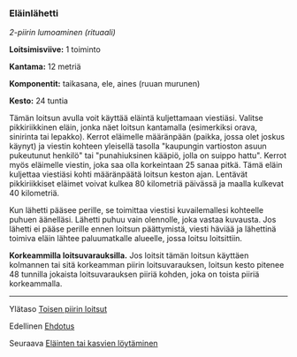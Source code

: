 ### Eläinlähetti

*2-piirin lumoaminen (rituaali)*

**Loitsimisviive:** 1 toiminto

**Kantama:** 12 metriä

**Komponentit:** taikasana, ele, aines (ruuan murunen)

**Kesto:** 24 tuntia

Tämän loitsun avulla voit käyttää eläintä kuljettamaan viestiäsi. Valitse pikkiriikkinen eläin, jonka näet loitsun kantamalla (esimerkiksi orava, sinirinta tai lepakko). Kerrot eläimelle määränpään (paikka, jossa olet joskus käynyt) ja viestin kohteen yleisellä tasolla "kaupungin vartioston asuun pukeutunut henkilö" tai "punahiuksinen kääpiö, jolla on suippo hattu". Kerrot myös eläimelle viestin, joka saa olla korkeintaan 25 sanaa pitkä. Tämä eläin kuljettaa viestiäsi kohti määränpäätä loitsun keston ajan. Lentävät pikkiriikkiset eläimet voivat kulkea 80 kilometriä päivässä ja maalla kulkevat 40 kilometriä. 

Kun lähetti pääsee perille, se toimittaa viestisi kuvailemallesi kohteelle puhuen äänelläsi. Lähetti puhuu vain olennolle, joka vastaa kuvausta. Jos lähetti ei pääse perille ennen loitsun päättymistä, viesti häviää ja lähettinä toimiva eläin lähtee paluumatkalle alueelle, jossa loitsu loitsittiin. 

**Korkeammilla loitsuvarauksilla.** Jos loitsit tämän loitsun käyttäen kolmannen tai sitä korkeamman piirin loitsuvarauksen, loitsun kesto pitenee 48 tunnilla jokaista loitsuvarauksen piiriä kohden, joka on toista piiriä korkeammalla.

----

Ylätaso [Toisen piirin loitsut](2_piirin_loitsut)

Edellinen [Ehdotus](Ehdotus)

Seuraava [Eläinten tai kasvien löytäminen](Eläinten_tai_kasvien_löytäminen)
